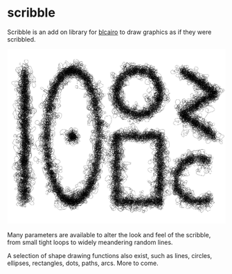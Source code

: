 # scribble

Scribble is an add on library for [blcairo](http://github.com/bit101/blcairo) to draw graphics as if they were scribbled.

![scribbled shapes](scribble.png)

Many parameters are available to alter the look and feel of the scribble, from small tight loops to widely meandering random lines.

A selection of shape drawing functions also exist, such as lines, circles, ellipses, rectangles, dots, paths, arcs. More to come.
